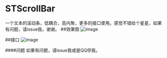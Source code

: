 # STScrollBar
一个文本的滚动条，低耦合，高内聚，更多的接口使用。感觉不错给个星星，如果有问题，请issue我，谢谢。
##效果图
![image](https://github.com/STShenZhaoliang/STScrollBar/gif0.gif)

##接口
![image](https://github.com/STShenZhaoliang/STScrollBar/picture0.png)

####问题
如果有问题，请issue我或是QQ@我。

